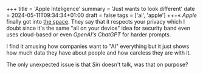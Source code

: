 +++
title = 'Apple Inteligence'
summary = 'Just wants to look different'
date = 2024-05-11T09:34:34+01:00
draft = false
tags = ['ai', 'apple']
+++«
*Apple* finally got into [the space](https://www.youtube.com/watch?v=Gxe-XpCyHrk).
They say that it respects your privacy which I doubt since it's the same "all on your device" idea for security band even uses cloud-based or even *OpenAI's ChatGPT* for harder prompts.

I find it amusing how companies want to "AI" everything but it just shows how much data they have about people and how careless they are with it.

The only unexpected issue is that *Siri* doesn't talk, was that on purpose?
